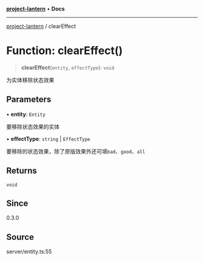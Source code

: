 [**project-lantern**](../README.md) • **Docs**

***

[project-lantern](../globals.md) / clearEffect

# Function: clearEffect()

> **clearEffect**(`entity`, `effectType`): `void`

为实体移除状态效果

## Parameters

• **entity**: `Entity`

要移除状态效果的实体

• **effectType**: `string` \| `EffectType`

要移除的状态效果，除了原版效果外还可填`bad`、`good`、`all`

## Returns

`void`

## Since

0.3.0

## Source

server/entity.ts:55
